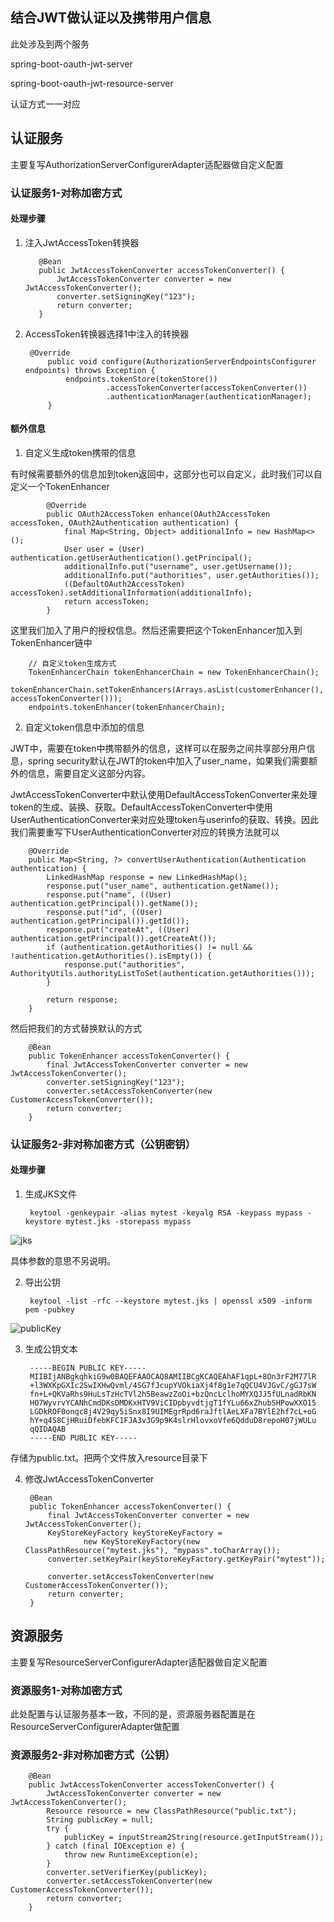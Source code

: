 ## 结合JWT做认证以及携带用户信息

此处涉及到两个服务

spring-boot-oauth-jwt-server

spring-boot-oauth-jwt-resource-server

认证方式一一对应

## 认证服务

主要复写AuthorizationServerConfigurerAdapter适配器做自定义配置

### 认证服务1-对称加密方式

#### 处理步骤
1. 注入JwtAccessToken转换器

          @Bean
          public JwtAccessTokenConverter accessTokenConverter() {
              JwtAccessTokenConverter converter = new JwtAccessTokenConverter();
              converter.setSigningKey("123");
              return converter;
          }

2. AccessToken转换器选择1中注入的转换器

        @Override
            public void configure(AuthorizationServerEndpointsConfigurer endpoints) throws Exception {
                endpoints.tokenStore(tokenStore())
                         .accessTokenConverter(accessTokenConverter())
                         .authenticationManager(authenticationManager);
            }

#### 额外信息

1. 自定义生成token携带的信息

有时候需要额外的信息加到token返回中，这部分也可以自定义，此时我们可以自定义一个TokenEnhancer 

            @Override
        	public OAuth2AccessToken enhance(OAuth2AccessToken accessToken, OAuth2Authentication authentication) {
        		final Map<String, Object> additionalInfo = new HashMap<>();
        		User user = (User) authentication.getUserAuthentication().getPrincipal();
        		additionalInfo.put("username", user.getUsername());
        		additionalInfo.put("authorities", user.getAuthorities());
        		((DefaultOAuth2AccessToken) accessToken).setAdditionalInformation(additionalInfo);
        		return accessToken;
        	}

这里我们加入了用户的授权信息。然后还需要把这个TokenEnhancer加入到TokenEnhancer链中

        // 自定义token生成方式
        TokenEnhancerChain tokenEnhancerChain = new TokenEnhancerChain();
        tokenEnhancerChain.setTokenEnhancers(Arrays.asList(customerEnhancer(), accessTokenConverter()));
        endpoints.tokenEnhancer(tokenEnhancerChain);


2. 自定义token信息中添加的信息

JWT中，需要在token中携带额外的信息，这样可以在服务之间共享部分用户信息，spring security默认在JWT的token中加入了user_name，如果我们需要额外的信息，需要自定义这部分内容。

JwtAccessTokenConverter中默认使用DefaultAccessTokenConverter来处理token的生成、装换、获取。DefaultAccessTokenConverter中使用UserAuthenticationConverter来对应处理token与userinfo的获取、转换。因此我们需要重写下UserAuthenticationConverter对应的转换方法就可以

        @Override
        public Map<String, ?> convertUserAuthentication(Authentication authentication) {
        	LinkedHashMap response = new LinkedHashMap();
        	response.put("user_name", authentication.getName());
        	response.put("name", ((User) authentication.getPrincipal()).getName());
        	response.put("id", ((User) authentication.getPrincipal()).getId());
        	response.put("createAt", ((User) authentication.getPrincipal()).getCreateAt());
        	if (authentication.getAuthorities() != null && !authentication.getAuthorities().isEmpty()) {
        		response.put("authorities", AuthorityUtils.authorityListToSet(authentication.getAuthorities()));
        	}
        
        	return response;
        }

然后把我们的方式替换默认的方式

        @Bean
        public TokenEnhancer accessTokenConverter() {
        	final JwtAccessTokenConverter converter = new JwtAccessTokenConverter();
        	converter.setSigningKey("123");
        	converter.setAccessTokenConverter(new CustomerAccessTokenConverter());
        	return converter;
        }


### 认证服务2-非对称加密方式（公钥密钥）

#### 处理步骤
1. 生成JKS文件

        keytool -genkeypair -alias mytest -keyalg RSA -keypass mypass -keystore mytest.jks -storepass mypass

![jks](http://git.oschina.net/buxiaoxia/spring-demo/raw/master/spring-oauth2/spring-boot-auth-jwt-server/pic/JKS.png)  

具体参数的意思不另说明。

2. 导出公钥

        keytool -list -rfc --keystore mytest.jks | openssl x509 -inform pem -pubkey

![publicKey](http://git.oschina.net/buxiaoxia/spring-demo/raw/master/spring-oauth2/spring-boot-auth-jwt-server/pic/publicKey.png)  

3. 生成公钥文本

        -----BEGIN PUBLIC KEY-----
        MIIBIjANBgkqhkiG9w0BAQEFAAOCAQ8AMIIBCgKCAQEAhAF1qpL+8On3rF2M77lR
        +l3WXKpGXIc2SwIXHwQvml/4SG7fJcupYVOkiaXj4f8g1e7qQCU4VJGvC/gGJ7sW
        fn+L+QKVaRhs9HuLsTzHcTVl2h5BeawzZoOi+bzQncLclhoMYXQJJ5fULnadRbKN
        HO7WyvrvYCANhCmdDKsDMDKxHTV9ViCIDpbyvdtjgT1fYLu66xZhubSHPowXXO15
        LGDkROF0onqc8j4V29qy5iSnx8I9UIMEgrRpd6raJftlAeLXFa7BYlE2hf7cL+oG
        hY+q4S8CjHRuiDfebKFC1FJA3v3G9p9K4slrHlovxoVfe6QdduD8repoH07jWULu
        qQIDAQAB
        -----END PUBLIC KEY-----

存储为public.txt。把两个文件放入resource目录下

4. 修改JwtAccessTokenConverter

        @Bean
        public TokenEnhancer accessTokenConverter() {
        	final JwtAccessTokenConverter converter = new JwtAccessTokenConverter();
        	KeyStoreKeyFactory keyStoreKeyFactory =
        			new KeyStoreKeyFactory(new ClassPathResource("mytest.jks"), "mypass".toCharArray());
        	converter.setKeyPair(keyStoreKeyFactory.getKeyPair("mytest"));
        
        	converter.setAccessTokenConverter(new CustomerAccessTokenConverter());
        	return converter;
        }


## 资源服务

主要复写ResourceServerConfigurerAdapter适配器做自定义配置

### 资源服务1-对称加密方式

此处配置与认证服务基本一致，不同的是，资源服务器配置是在ResourceServerConfigurerAdapter做配置

### 资源服务2-非对称加密方式（公钥）

        @Bean
        public JwtAccessTokenConverter accessTokenConverter() {
        	JwtAccessTokenConverter converter = new JwtAccessTokenConverter();
        	Resource resource = new ClassPathResource("public.txt");
        	String publicKey = null;
        	try {
        		publicKey = inputStream2String(resource.getInputStream());
        	} catch (final IOException e) {
        		throw new RuntimeException(e);
        	}
        	converter.setVerifierKey(publicKey);
        	converter.setAccessTokenConverter(new CustomerAccessTokenConverter());
        	return converter;
        }
